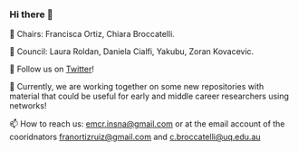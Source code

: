 ### Hi there 👋

💬 Chairs: Francisca Ortiz, Chiara Broccatelli.

🌱 Council: Laura Roldan, Daniela Cialfi, Yakubu, Zoran Kovacevic. 

🌻 Follow us on [Twitter](https://twitter.com/emcr_sna)!

🔭 Currently, we are working together on some new repositories with material that could be useful for early and middle career researchers using networks! 

📫 How to reach us: emcr.insna@gmail.com or at the email account of the cooridnators franortizruiz@gmail.com and c.broccatelli@uq.edu.au
